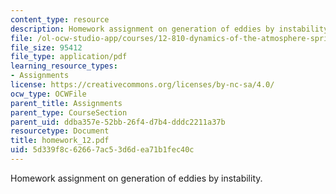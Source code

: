 ```yaml
---
content_type: resource
description: Homework assignment on generation of eddies by instability.
file: /ol-ocw-studio-app/courses/12-810-dynamics-of-the-atmosphere-spring-2008/5d339f8c62667ac53d6dea71b1fec40c_homework_12.pdf
file_size: 95412
file_type: application/pdf
learning_resource_types:
- Assignments
license: https://creativecommons.org/licenses/by-nc-sa/4.0/
ocw_type: OCWFile
parent_title: Assignments
parent_type: CourseSection
parent_uid: ddba357e-52bb-26f4-d7b4-dddc2211a37b
resourcetype: Document
title: homework_12.pdf
uid: 5d339f8c-6266-7ac5-3d6d-ea71b1fec40c
---
```

Homework assignment on generation of eddies by instability.